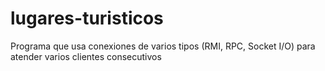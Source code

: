 # lugares-turisticos
Programa que usa conexiones de varios tipos (RMI, RPC, Socket I/O) para atender varios clientes consecutivos
